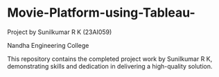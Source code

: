 # Movie-Platform-using-Tableau-
Project by Sunilkumar R K (23AI059)

Nandha Engineering College

This repository contains the completed project work by Sunilkumar R K, 
demonstrating skills and dedication in delivering a high-quality 
solution.
